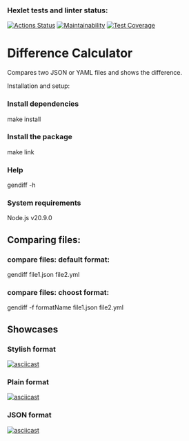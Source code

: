 ### Hexlet tests and linter status:
[![Actions Status](https://github.com/Titonatos/frontend-project-46/actions/workflows/hexlet-check.yml/badge.svg)](https://github.com/Titonatos/frontend-project-46/actions)
[![Maintainability](https://api.codeclimate.com/v1/badges/d4af36644cf8c47e487a/maintainability)](https://codeclimate.com/github/Titonatos/frontend-project-46/maintainability)
[![Test Coverage](https://api.codeclimate.com/v1/badges/d4af36644cf8c47e487a/test_coverage)](https://codeclimate.com/github/Titonatos/frontend-project-46/test_coverage)

# Difference Calculator

Compares two JSON or YAML files and shows the difference.

Installation and setup:

### Install dependencies
make install

### Install the package
make link

### Help
gendiff -h

### System requirements
Node.js v20.9.0

## Comparing files:

### compare files: default format:
gendiff file1.json file2.yml

### compare files: choost format:
gendiff -f formatName file1.json file2.yml

## Showcases
### Stylish format
[![asciicast](https://asciinema.org/a/LRNt1IBguJbC7t0DVuSpzTnFS.svg)](https://asciinema.org/a/LRNt1IBguJbC7t0DVuSpzTnFS)

### Plain format
[![asciicast](https://asciinema.org/a/w5pCkkuLtksZWQlVWk5FxCdBM.svg)](https://asciinema.org/a/w5pCkkuLtksZWQlVWk5FxCdBM)

### JSON format
[![asciicast](https://asciinema.org/a/tOj3hTlZcOg7W4mvZDuVv89OV.svg)](https://asciinema.org/a/tOj3hTlZcOg7W4mvZDuVv89OV)